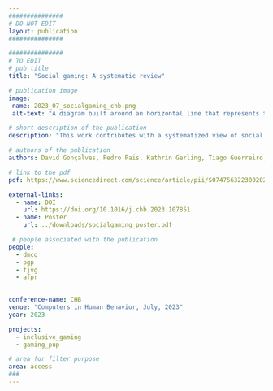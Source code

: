 ```yaml
---
###############
# DO NOT EDIT
layout: publication
###############

###############
# TO EDIT
# pub title
title: "Social gaming: A systematic review"

# publication image
image:
 name: 2023_07_socialgaming_chb.png
 alt-text: "A diagram built around an horizontal line that represents the spectrum of definitions for social gaming identified in the work. The definitions are: Social as non-solitary, Social in the game's intent, Social in the interactions, Social in the outcomes, and Social inherent to gaming." # provide a short description for the image #a11y

# short description of the publication
description: "This work contributes with a systematized view of social aspects that permeate gaming experiences, while outlining directions and implications for future work. It presents a systematic review, covering 263 publications, with a particular focus on previous definitions and approaches, determinants that shape the experience, methodologies, and measurable outcomes."

# authors of the publication
authors: David Gonçalves, Pedro Pais, Kathrin Gerling, Tiago Guerreiro, André Rodrigues

# link to the pdf
pdf: https://www.sciencedirect.com/science/article/pii/S0747563223002029/pdf

external-links:
  - name: DOI
    url: https://doi.org/10.1016/j.chb.2023.107851
  - name: Poster
    url: ../downloads/socialgaming_poster.pdf

 # people associated with the publication
people:
  - dmcg
  - pgp
  - tjvg
  - afpr
  

conference-name: CHB
venue: "Computers in Human Behavior, July, 2023"
year: 2023

projects:
  - inclusive_gaming
  - gaming_pup

# area for filter purpose
area: access
###
---
```

